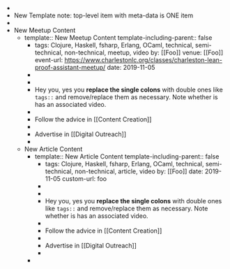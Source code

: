 -
- New Template note: top-level item with meta-data is ONE item
-
- New Meetup Content
	- template:: New Meetup Content
	  template-including-parent:: false
		- tags: Clojure, Haskell, fsharp, Erlang, OCaml, technical, semi-technical, non-technical, meetup, video
		  by: [[Foo]]
		  venue: [[Foo]] 
		  event-url: https://www.charlestonlc.org/classes/charleston-lean-proof-assistant-meetup/
		  date: 2019-11-05
		-
		-
		- Hey you, yes you **replace the single colons** with double ones like `tags::` and remove/replace them as necessary.  Note whether is has an associated video.
		-
		- Follow the advice in [[Content Creation]]
		-
		- Advertise in [[Digital Outreach]]
		-
	- New Article Content
		- template:: New Article Content
		  template-including-parent:: false
			- tags: Clojure, Haskell, fsharp, Erlang, OCaml, technical, semi-technical, non-technical, article, video
			  by: [[Foo]]
			  date: 2019-11-05
			  custom-url: foo
			-
			-
			- Hey you, yes you **replace the single colons** with double ones like `tags::` and remove/replace them as necessary.  Note whether is has an associated video.
			-
			- Follow the advice in [[Content Creation]]
			-
			- Advertise in [[Digital Outreach]]
			-
		-